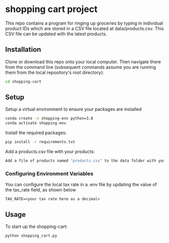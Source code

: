 
# shopping cart project
This repo contains a program for ringing up groceries by typing in individual product IDs which are stored in a CSV file located at data/products.csv.  This CSV file can be updated with the latest products.

## Installation
Clone or download this repo onto your local computer.
Then navigate there from the command line (subsequent commands assume you are running them from the local repository's root directory):
```sh
cd shopping-cart
```
## Setup
Setup a virtual environment to ensure your packages are installed
```sh
conda create -n shopping-env python=3.8
conda activate shopping-env
```
Install the required packages:
```sh
pip install -r requirements.txt
```
Add a products.csv file with your products:
```sh
Add a file of products named "products.csv" to the data folder with your products.  The format should match the existing "ddfaults_products.csv" file currently in the data folder.  Make sure you save your file with the name "products.csv"
```
### Configuring Environment Variables
You can configure the local tax rate in a .env file by updating the value of the tax_rate field, as shown below
```
TAX_RATE=<your tax rate here as a decimal>
```

## Usage
To start up the shopping-cart:
```sh
python shopping_cart.py
```